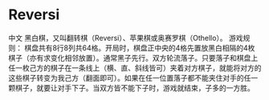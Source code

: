 # Reversi
中文
黑白棋，又叫翻转棋（Reversi）、苹果棋或奥赛罗棋（Othello）。
游戏规则：
        棋盘共有8行8列共64格。开局时，棋盘正中央的4格先置放黑白相隔的4枚棋子（亦有求变化相邻放置）。通常黑子先行。双方轮流落子。只要落子和棋盘上任一枚己方的棋子在一条线上（横、直、斜线皆可）夹着对方棋子，就能将对方的这些棋子转变为我己方（翻面即可）。如果在任一位置落子都不能夹住对手的任一颗棋子，就要让对手下子。当双方皆不能下子时，游戏就结束，子多的一方胜。
